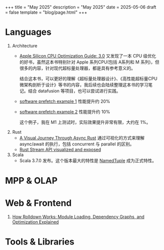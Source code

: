 +++
title = "May 2025"
description = "May 2025"
date = 2025-05-06
draft = false
template = "blog/page.html"
+++

# Languages
1. Architecture 
   - [Apple Silicon CPU Optimization Guide: 3.0](https://developer.apple.com/documentation/apple-silicon/cpu-optimization-guide)
     又发现了一本 CPU 级优化的好书，虽然这本书特别针对 Apple 系列CPU(包括 A系列和 M 系列)，但很多的内容，针对现代超标量处理器，都是具有参考意义的。
     
     结合这本书，可以更好的理解《超标量处理器设计》、《高性能超标量CPU微架构剖析于设计》等书的内容，我后续也会陆续整理这本书的学习笔记。结合 datafusion
     等项目，也可以尝试进行实践。
   - [software prefetch example 1](https://ibrahimessam.com/posts/prefetch/) 性能提升约 20%
   - [software prefetch example 2](https://lemire.me/blog/2018/04/30/is-software-prefetching-__builtin_prefetch-useful-for-performance/) 性能提升约 10%
     
     这个例子，我在 M1 上测试时，实际效果提升非常有限，大约在 1%。
2. Rust
    - [A Visual Journey Through Async Rust](https://github.com/alexpusch/rust-magic-patterns/blob/master/visual-journey-through-async-rust/Readme.md)
      通过可视化的方式来理解 async/await 的执行，包括 concurrent 与 parallel 的区别。
    - [Rust Stream API visualized and exposed](https://github.com/alexpusch/rust-magic-patterns/blob/master/rust-stream-visualized/Readme.md)
3. Scala
    - Scala 3.7.0 发布。这个版本最大的特性是 [NamedTuple](https://docs.scala-lang.org/scala3/reference/other-new-features/named-tuples.html) 成为正式特性。

# MPP & OLAP

# Web & Frontend
1. [How Rolldown Works: Module Loading, Dependency Graphs, and Optimization Explained](https://www.atriiy.dev/blog/rolldown-module-loader-and-dependency-graph)
   

# Tools & Libraries
